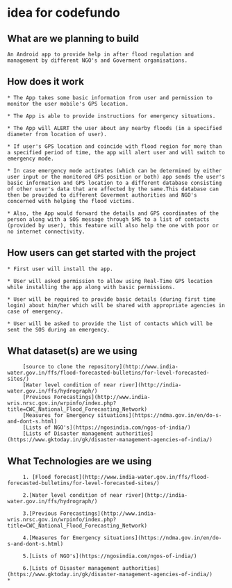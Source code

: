 # idea for codefundo

## What are we planning to build
    
    An Android app to provide help in after flood regulation and management by different NGO's and Goverment organisations. 


## How does it work

    * The App takes some basic information from user and permission to monitor the user mobile's GPS location. 
    
    * The App is able to provide instructions for emergency situations.
    
    * The App will ALERT the user about any nearby floods (in a specified diameter from location of user).
    
    * If user's GPS location and coincide with flood region for more than a specified period of time, the app will alert user and will switch to emergency mode. 
    
    * In case emergency mode activates (which can be determined by either user input or the monitored GPS position or both) app sends the user's basic information and GPS location to a different database consisting of other user's data that are affected by the same.This database can then be provided to different Goverment authorities and NGO's concerned with helping the flood victims.
    
    * Also, the App would forward the details and GPS coordinates of the person along with a SOS message through SMS to a list of contacts (provided by user), this feature will also help the one with poor or no internet connectivity.
    


## How users can get started with the project

    * First user will install the app.
    
    * User will asked permission to allow using Real-Time GPS location while installing the app along with basic permissions.
    
    * User will be required to provide basic details (during first time login) about him/her which will be shared with appropriate agencies in case of emergency.
    
    * User will be asked to provide the list of contacts which will be sent the SOS during an emergency.
    
## What dataset(s) are we using

         [source to clone the repository](http://www.india-water.gov.in/ffs/flood-forecasted-bulletins/for-level-forecasted-sites/)
         [Water level condition of near river](http://india-water.gov.in/ffs/hydrograph/)
         [Previous Forecastings](http://www.india-wris.nrsc.gov.in/wrpinfo/index.php?title=CWC_National_Flood_Forecasting_Network)
         [Measures for Emergency situations](https://ndma.gov.in/en/do-s-and-dont-s.html)
         [Lists of NGO's](https://ngosindia.com/ngos-of-india/)
         [Lists of Disaster management authorities](https://www.gktoday.in/gk/disaster-management-agencies-of-india/)
        
 ## What Technologies are we using
         1. [Flood forecast](http://www.india-water.gov.in/ffs/flood-forecasted-bulletins/for-level-forecasted-sites/)
         
         2.[Water level condition of near river](http://india-water.gov.in/ffs/hydrograph/)
         
         3.[Previous Forecastings](http://www.india-wris.nrsc.gov.in/wrpinfo/index.php?title=CWC_National_Flood_Forecasting_Network)
         
         4.[Measures for Emergency situations](https://ndma.gov.in/en/do-s-and-dont-s.html)
         
         5.[Lists of NGO's](https://ngosindia.com/ngos-of-india/)
         
         6.[Lists of Disaster management authorities](https://www.gktoday.in/gk/disaster-management-agencies-of-india/)
    *
